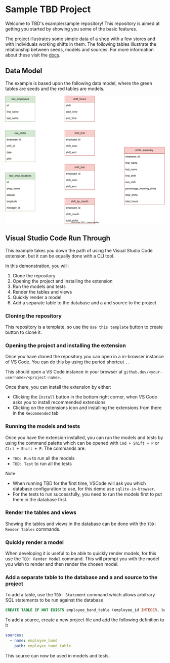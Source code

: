 # Sample TBD Project

Welcome to TBD's example/sample repository! This repository is aimed at getting you started by showing you some of the basic features. 

The project illustrates some simple data of a shop with a few stores and with individuals working shifts in them. The following tables illustrate the relationship between seeds, models and sources. For more information about these visit the [docs](https://tobedetermined.io/docs).

## Data Model

The example is based upon the following data model, where the green tables are seeds and the red tables are models.

![Model](./images/model.drawio.svg)

## Visual Studio Code Run Through

This example takes you down the path of using the Visual Studio Code extension, but it can be equally done with a CLI tool.

In this demonstration, you will: 

1. Clone the repository
2. Opening the project and installing the extension
3. Run the models and tests
4. Render the tables and views
5. Quickly render a model
6. Add a separate table to the database and a and source to the project

### Cloning the repository

This repository is a template, so use the `Use this template` button to create button to clone it. 

### Opening the project and installing the extension

Once you have cloned the repository you can open in a in-browser instance of VS Code. You can do this by using the period shortcut `.`.

This should open a VS Code instance in your browser at `github.dev/<your-username>/<project-name>`.

Once there, you can install the extension by either: 

- Clicking the `Install` button in the bottom right corner, when VS Code asks you to install recommended extensions
- Clicking on the extensions icon and installing the extensions from there in the `Recommended` tab

### Running the models and tests

Once you have the extension installed, you can run the models and tests by using the command palette which can be opened with `Cmd + Shift + P` or `Ctrl + Shift + P`. The commands are:

- `TBD: Run` to run all the models
- `TBD: Test` to run all the tests

Note:

- When running TBD for the first time, VSCode will ask you which database configuration to use, for this demo use `sqlite-in-browser`.
- For the tests to run successfully, you need to run the models first to put them in the database first.

### Render the tables and views

Showing the tables and views in the database can be done with the `TBD: Render Tables` commands. 

### Quickly render a model

When developing it is useful to be able to quickly render models, for this use the `TBD: Render Model` command. This will prompt you with the model you wish to render and then render the chosen model. 

### Add a separate table to the database and a and source to the project

To add a table, use the `TBD: Statement` command which allows arbitrary SQL statements to be run against the database

```sql
CREATE TABLE IF NOT EXISTS employee_band_table (employee_id INTEGER, band_id INTEGER);
```

To add a source, create a new project file and add the following definition to it

```yaml
sources: 
  - name: employee_band
    path: employee_band_table
```

This source can now be used in models and tests.